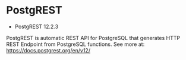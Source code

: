 # PostgREST

- PostgREST 12.2.3

PostgREST is automatic REST API for PostgreSQL that generates HTTP REST Endpoint from PostgreSQL functions. See more at: https://docs.postgrest.org/en/v12/